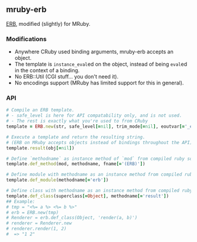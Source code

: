 mruby-erb
---------

[ERB](http://ruby-doc.org/stdlib-2.2.3/libdoc/erb/rdoc/ERB.html), modified (slightly) for MRuby.

### Modifications
- Anywhere CRuby used binding arguments, mruby-erb accepts an object.
- The template is `instance_eval`ed on the object, instead of being `eval`ed in the context of a binding.
- No ERB::Util (CGI stuff... you don't need it).
- No encodings support (MRuby has limited support for this in general).

### API

```Ruby
# Compile an ERB template.
# - safe_level is here for API compatability only, and is not used.
# - The rest is exactly what you're used to from CRuby
template = ERB.new(str, safe_level[=nil], trim_mode[=nil], eoutvar[='_erbout'])

# Execute a template and return the resulting string.
# (ERB on MRuby accepts objects instead of bindings throughout the API)
template.result(obj[=nil])

# Define `methodname` as instance method of `mod` from compiled ruby source.
template.def_method(mod, methodname, fname[='(ERB)'])

# Define module with methodname as an instance method from compiled ruby source.
template.def_module(methodname[='erb'])

# Define class with methodname as an instance method from compiled ruby source.
template.def_class(superclass[=Object], methodname[='result'])
## Example:
# tmp = "<%= a %> <%= b %>"
# erb = ERB.new(tmp)
# Renderer = erb.def_class(Object, 'render(a, b)')
# renderer = Renderer.new
# renderer.render(1, 2)
#  => "1 2"
```
